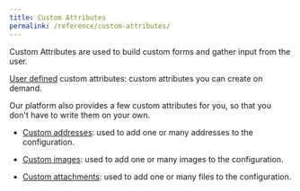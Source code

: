 ```yaml
---
title: Custom Attributes
permalink: /reference/custom-attributes/
---
```


Custom Attributes are used to build custom forms and gather input from the user.

[User defined](./user-defined) custom attributes: custom attributes you can create on demand.

Our platform also provides a few custom attributes for you, so that you don't have to write them on your own.

* [Custom addresses](./custom-addresses): used to add one or many addresses to the configuration.

* [Custom images](./custom-images): used to add one or many images to the configuration.

* [Custom attachments](./custom-attachments): used to add one or many files to the configuration.
